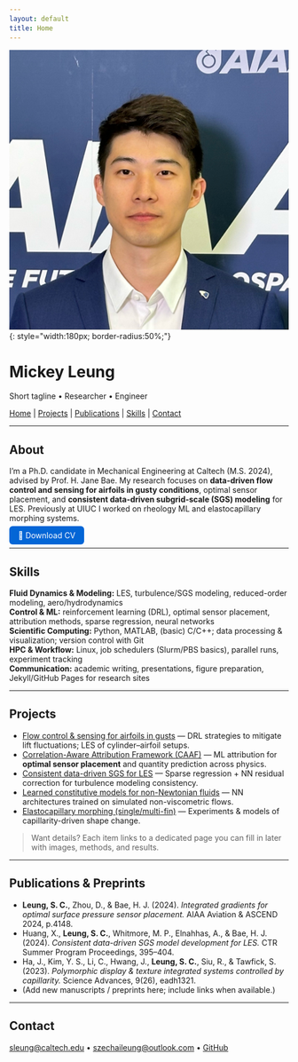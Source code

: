 ```yaml
---
layout: default
title: Home
---
```

<style>
.view { display: none; }
</style>

![Profile picture](/Pictures/Profile_pic_AIAA.jpg){: style="width:180px; border-radius:50%;"}

# Mickey Leung
Short tagline • Researcher • Engineer

[Home](/) | [Projects](#projects) | [Publications](#publications--preprints) | [Skills](#skills) | [Contact](#contact)

---

## About
I’m a Ph.D. candidate in Mechanical Engineering at Caltech (M.S. 2024), advised by Prof. H. Jane Bae. My research focuses on **data-driven flow control and sensing for airfoils in gusty conditions**, optimal sensor placement, and **consistent data-driven subgrid-scale (SGS) modeling** for LES. Previously at UIUC I worked on rheology ML and elastocapillary morphing systems.

<p>
  <a href="CV-Mickey-2025.pdf" style="background:#0366d6;color:white;padding:8px 16px;border-radius:6px;text-decoration:none;">
    📄 Download CV
  </a>
</p>

---

## Skills
**Fluid Dynamics & Modeling:** LES, turbulence/SGS modeling, reduced-order modeling, aero/hydrodynamics  
**Control & ML:** reinforcement learning (DRL), optimal sensor placement, attribution methods, sparse regression, neural networks  
**Scientific Computing:** Python, MATLAB, (basic) C/C++; data processing & visualization; version control with Git  
**HPC & Workflow:** Linux, job schedulers (Slurm/PBS basics), parallel runs, experiment tracking  
**Communication:** academic writing, presentations, figure preparation, Jekyll/GitHub Pages for research sites

---

## Projects
- [Flow control & sensing for airfoils in gusts](/project-les-gust-control) — DRL strategies to mitigate lift fluctuations; LES of cylinder–airfoil setups.
- [Correlation-Aware Attribution Framework (CAAF)](/project-caaf) — ML attribution for **optimal sensor placement** and quantity prediction across physics.
- [Consistent data-driven SGS for LES](/project-sgs-les) — Sparse regression + NN residual correction for turbulence modeling consistency.
- [Learned constitutive models for non-Newtonian fluids](/project-rheology-constitutive) — NN architectures trained on simulated non-viscometric flows.
- [Elastocapillary morphing (single/multi-fin)](/project-elastocapillary) — Experiments & models of capillarity-driven shape change.

> Want details? Each item links to a dedicated page you can fill in later with images, methods, and results.

---

## Publications & Preprints
- **Leung, S. C.**, Zhou, D., & Bae, H. J. (2024). *Integrated gradients for optimal surface pressure sensor placement.* AIAA Aviation & ASCEND 2024, p.4148.  
- Huang, X., **Leung, S. C.**, Whitmore, M. P., Elnahhas, A., & Bae, H. J. (2024). *Consistent data-driven SGS model development for LES.* CTR Summer Program Proceedings, 395–404.  
- Ha, J., Kim, Y. S., Li, C., Hwang, J., **Leung, S. C.**, Siu, R., & Tawfick, S. (2023). *Polymorphic display & texture integrated systems controlled by capillarity.* Science Advances, 9(26), eadh1321.  
- (Add new manuscripts / preprints here; include links when available.)

---

## Contact
sleung@caltech.edu • szechaileung@outlook.com • [GitHub](https://github.com/Mickey-Leung)
